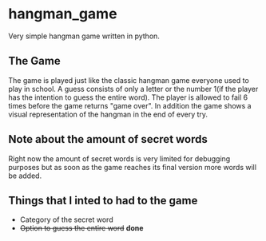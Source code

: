 # hangman_game
Very simple hangman game written in python.

## The Game
The game is played just like the classic hangman game everyone used to play in school. A guess consists of only a letter or the number 1(if the player has the intention to guess the entire word).
The player is allowed to fail 6 times before the game returns "game over". In addition the game shows a visual representation of the hangman in the end of every try.

## Note about the amount of secret words
Right now the amount of secret words is very limited for debugging purposes but as soon as the game reaches its final version more words will be added.

## Things that I inted to had to the game
- Category of the secret word
- ~~Option to guess the entire word~~     **done**
